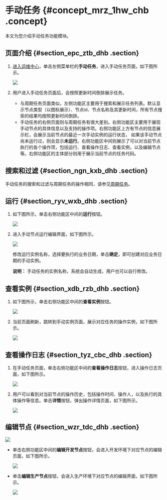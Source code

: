 # 手动任务 {#concept_mrz_1hw_chb .concept}

本文为您介绍手动任务功能模块。

## 页面介绍 {#section_epc_ztb_dhb .section}

1.  [进入运维中心](cn.zh-CN/用户指南/运维中心/运维中心概述.md#section_dcr_kpw_chb)，单击左侧菜单栏的**手动任务**，进入手动任务页面，如下图所示。

    ![](http://static-aliyun-doc.oss-cn-hangzhou.aliyuncs.com/assets/img/139464/155599109540930_zh-CN.png)

2.  用户进入手动任务页面后，会按照更新时间倒排展示任务。
    -   与周期任务页面类似，左侧功能区主要用于搜索和展示任务列表。默认显示节点类型（以图标展示）、节点id、节点名称及其更新时间，所有节点搜索的结果均按照更新时间倒排。
    -   手动任务的右侧页面则与周期任务有很大差别。右侧功能区主要用于展现手动节点的具体信息以及支持的操作项。右侧功能区上方有节点的信息展示栏，会展示当前节点的最近一次手动实例的运行状态， 如果该手动节点尚未运行过，则会显示**未运行**。右侧功能区中间则展示了可以对当前节点执行的各个操作项，包括运行、查看操作日志、查看实例，以及编辑节点等。右侧功能区的主体部分则用于展示当前节点的任务代码。

## 搜索和过滤 {#section_ngn_kxb_dhb .section}

手动任务的搜索和过滤与周期任务的操作相同，请参见[周期任务](cn.zh-CN/用户指南/运维中心/任务/周期任务.md#)。

## 运行 {#section_ryv_wxb_dhb .section}

1.  如下图所示，单击右侧功能区中间的**运行**按钮。

    ![](http://static-aliyun-doc.oss-cn-hangzhou.aliyuncs.com/assets/img/139464/155599109540931_zh-CN.png)

2.  进入手动节点运行编辑界面，如下图所示。

    ![](http://static-aliyun-doc.oss-cn-hangzhou.aliyuncs.com/assets/img/139464/155599109540933_zh-CN.png)

    修改运行实例名称，选择要执行的业务日期，单击**确定**，即可创建对应业务日期的手动实例。

    **说明：** 手动任务的实例名称，系统会自动生成，用户也可以自行修改。


## 查看实例 {#section_xdb_rzb_dhb .section}

1.  如下图所示，单击右侧功能区中间的**查看实例**按钮。

    ![](http://static-aliyun-doc.oss-cn-hangzhou.aliyuncs.com/assets/img/139464/155599109540934_zh-CN.png)

2.  当前页面刷新，跳转到手动实例页面，展示对应任务的操作实例，如下图所示。

    ![](http://static-aliyun-doc.oss-cn-hangzhou.aliyuncs.com/assets/img/139464/155599109540935_zh-CN.png)


## 查看操作日志 {#section_tyz_cbc_dhb .section}

1.  在手动任务页面，单击右侧功能区中间的**查看操作日志**按钮，进入操作日志页面，如下图所示。

    ![](http://static-aliyun-doc.oss-cn-hangzhou.aliyuncs.com/assets/img/139464/155599109540936_zh-CN.png)

2.  用户可以看到对当前节点的操作历史，包括操作时间、操作人，以及执行的具体操作等信息。单击**详情**按钮，弹出操作详情页面，如下图所示。

    ![](http://static-aliyun-doc.oss-cn-hangzhou.aliyuncs.com/assets/img/139464/155599109540937_zh-CN.png)


## 编辑节点 {#section_wzr_tdc_dhb .section}

![](http://static-aliyun-doc.oss-cn-hangzhou.aliyuncs.com/assets/img/139464/155599109640938_zh-CN.png)

-   单击右侧功能区中间的**编辑开发节点**按钮，会进入开发环境下对应节点的编辑页面，如下图所示。

    ![](http://static-aliyun-doc.oss-cn-hangzhou.aliyuncs.com/assets/img/139464/155599109640939_zh-CN.png)

-   单击**编辑生产节点**按钮，会进入生产环境下对应节点的编辑界面，如下图所示。

    ![](http://static-aliyun-doc.oss-cn-hangzhou.aliyuncs.com/assets/img/139464/155599109640940_zh-CN.png)


